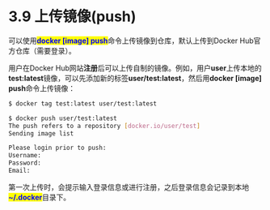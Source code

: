 # 3.9 上传镜像(push)

可以使用<mark style="color:blue;">**docker \[image] push**</mark>命令上传镜像到仓库，默认上传到Docker Hub官方仓库（需要登录）。

用户在Docker Hub网站**注册**后可以上传自制的镜像。例如，用户**user**上传本地的**test:latest**镜像，可以先添加新的标签**user/test:latest**，然后用**docker \[image] push**命令上传镜像：

```bash
$ docker tag test:latest user/test:latest

$ docker push user/test:latest
The push refers to a repository [docker.io/user/test]
Sending image list

Please login prior to push:
Username:
Password:
Email:
```

第一次上传时，会提示输入登录信息或进行注册，之后登录信息会记录到本地<mark style="color:blue;">**\~/.docker**</mark>目录下。
